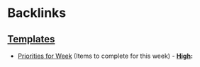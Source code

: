 
# Backlinks
## [Templates](<Templates.md>)
- [Priorities for Week](<Priorities for Week.md>) (Items to complete for this week)
        - **[High](<High.md>):**

